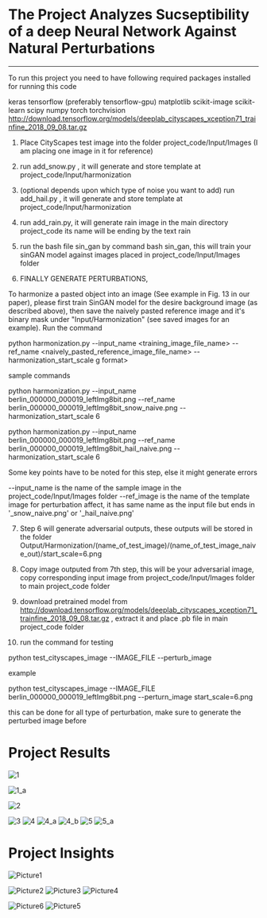 The Project Analyzes Sucseptibility of a deep Neural Network Against Natural Perturbations <a name="TOP"></a>
===================
---
To run this project you need to have following required packages installed for running this code 

keras
tensorflow (preferably tensorflow-gpu)
matplotlib
scikit-image
scikit-learn
scipy
numpy
torch
torchvision
http://download.tensorflow.org/models/deeplab_cityscapes_xception71_trainfine_2018_09_08.tar.gz


1. Place CityScapes test image into the folder project_code/Input/Images (I am placing one image in it for reference) 

2. run add_snow.py , it will generate and store template at project_code/Input/harmonization

3. (optional depends upon which type of noise you want to add) run add_hail.py , it will generate and store template at project_code/Input/harmonization

4. run add_rain.py, it will generate rain image in the main directory project_code its name will be ending by the text rain

5. run the bash file sin_gan by command bash sin_gan, this will train your sinGAN model against images placed in project_code/Input/Images folder

6. FINALLY GENERATE PERTURBATIONS, 

To harmonize a pasted object into an image (See example in Fig. 13 in our paper), please first train SinGAN model for the desire background image (as described above), then save the naively pasted reference image and it's binary mask under "Input/Harmonization" (see saved images for an example). Run the command

python harmonization.py --input_name <training_image_file_name> --ref_name <naively_pasted_reference_image_file_name> --harmonization_start_scale <scale to inject>g format>

sample commands 

python harmonization.py --input_name berlin_000000_000019_leftImg8bit.png --ref_name berlin_000000_000019_leftImg8bit_snow_naive.png --harmonization_start_scale 6

python harmonization.py --input_name berlin_000000_000019_leftImg8bit.png --ref_name berlin_000000_000019_leftImg8bit_hail_naive.png --harmonization_start_scale 6

Some key points have to be noted for this step, else it might generate errors

--input_name is the name of the sample image in the project_code/Input/Images folder
--ref_image is the name of the template image for perturbation affect, it has same name as the input file but ends in '_snow_naive.png' or '_hail_naive.png'

7. Step 6 will generate adversarial outputs, these outputs will be stored in the folder Output/Harmonization/(name_of_test_image)/(name_of_test_image_naive_out)/start_scale=6.png


8. Copy image outputed from 7th step, this will be your adversarial image, copy corresponding input image from project_code/Input/Images folder to main project_code folder

9. download pretrained model from http://download.tensorflow.org/models/deeplab_cityscapes_xception71_trainfine_2018_09_08.tar.gz , extract it and place .pb file in main project_code folder

10. run the command for testing 

python test_cityscapes_image --IMAGE_FILE <name of input image> --perturb_image <name of perturb image>

example

python test_cityscapes_image --IMAGE_FILE berlin_000000_000019_leftImg8bit.png --perturn_image start_scale=6.png

this can be done for all type of perturbation, make sure to generate the perturbed image before 
  

Project Results <a name="TOP"></a>
===================

![1](https://user-images.githubusercontent.com/58717184/108569930-cb0d1000-72da-11eb-9647-5acb028a59e6.JPG)


![1_a](https://user-images.githubusercontent.com/58717184/108569934-ccd6d380-72da-11eb-8bf2-d17aaa6d84ee.JPG)


![2](https://user-images.githubusercontent.com/58717184/108569945-cfd1c400-72da-11eb-8f54-07b6458b6f46.JPG)


![3](https://user-images.githubusercontent.com/58717184/108569950-d2341e00-72da-11eb-9ffd-022ab329d293.JPG)
![4](https://user-images.githubusercontent.com/58717184/108569955-d4967800-72da-11eb-9472-fe242e08c49e.JPG)
![4_a](https://user-images.githubusercontent.com/58717184/108569960-d5c7a500-72da-11eb-91ea-86ca5f2525f8.JPG)
![4_b](https://user-images.githubusercontent.com/58717184/108569962-d7916880-72da-11eb-8adb-97f1d0da0b93.JPG)
![5](https://user-images.githubusercontent.com/58717184/108569967-d95b2c00-72da-11eb-885b-5099b52bae3b.JPG)
![5_a](https://user-images.githubusercontent.com/58717184/108569972-db24ef80-72da-11eb-8abd-2a802a353780.JPG)






Project Insights <a name="TOP"></a>
===================

![Picture1](https://user-images.githubusercontent.com/58717184/108569801-8a14fb80-72da-11eb-96d8-f77d2857bc2d.png)

![Picture2](https://user-images.githubusercontent.com/58717184/108569807-8da88280-72da-11eb-9975-5a5c471eead2.png)
![Picture3](https://user-images.githubusercontent.com/58717184/108569811-8f724600-72da-11eb-8b20-2c2eccb903f1.png)
![Picture4](https://user-images.githubusercontent.com/58717184/108569814-91d4a000-72da-11eb-9f42-01bc8455f1e4.png)

![Picture6](https://user-images.githubusercontent.com/58717184/108569826-96995400-72da-11eb-9ccd-b8bb64bd1cb9.png)
![Picture5](https://user-images.githubusercontent.com/58717184/108569828-97ca8100-72da-11eb-9e4e-953d03f08c19.png)


